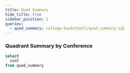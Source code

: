 ```yaml
---
title: Quad Summary
hide_title: true
sidebar_position: 2
queries: 
  - quad_summary: college-basketball/quad_summary.sql
---
```


### Quadrant Summary by Conference

```sql confs
select 
  conf
from quad_summary
```



<Dropdown data={confs} name=conf value=conf defaultValue="%">
  <DropdownOption value="%" valueLabel="Conference"/>
</Dropdown>


<DataTable data={quad_summary} rows=all>
  <Column id=conf title="League"/>
  <Column id=q1_games title="G" colGroup="Quad 1"/>
  <Column id=q1_wins title="W" colGroup="Quad 1"/>
  <Column id=q1_losses title="L" colGroup="Quad 1"/>
  <Column id=q2_games title="G" colGroup="Quad 2"/>
  <Column id=q2_wins title="W" colGroup="Quad 2"/>
  <Column id=q2_losses title="L" colGroup="Quad 2"/>
  <Column id=q3_games title="G" colGroup="Quad 3"/>
  <Column id=q3_wins title="W" colGroup="Quad 3"/>
  <Column id=q3_losses title="L" colGroup="Quad 3"/>
  <Column id=q4_games title="G" colGroup="Quad 4"/>
  <Column id=q4_wins title="W" colGroup="Quad 4"/>
  <Column id=q4_losses title="L" colGroup="Quad 4"/>
</DataTable>